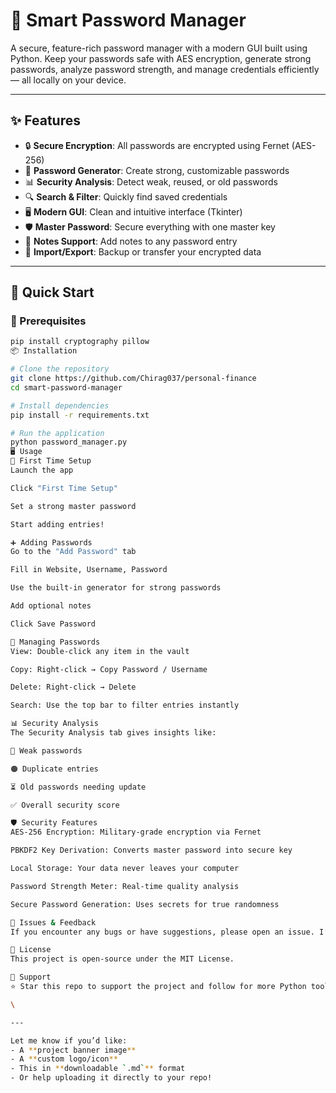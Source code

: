 # 🔐 Smart Password Manager

A secure, feature-rich password manager with a modern GUI built using Python. Keep your passwords safe with AES encryption, generate strong passwords, analyze password strength, and manage credentials efficiently — all locally on your device.

---

## ✨ Features

- 🔒 **Secure Encryption**: All passwords are encrypted using Fernet (AES-256)
- 🎯 **Password Generator**: Create strong, customizable passwords
- 📊 **Security Analysis**: Detect weak, reused, or old passwords
- 🔍 **Search & Filter**: Quickly find saved credentials
- 🖥️ **Modern GUI**: Clean and intuitive interface (Tkinter)
- 🛡️ **Master Password**: Secure everything with one master key
- 📝 **Notes Support**: Add notes to any password entry
- 🔄 **Import/Export**: Backup or transfer your encrypted data

---

## 🚀 Quick Start

### 🔧 Prerequisites

```bash
pip install cryptography pillow
📦 Installation

# Clone the repository
git clone https://github.com/Chirag037/personal-finance
cd smart-password-manager

# Install dependencies
pip install -r requirements.txt

# Run the application
python password_manager.py
🖥️ Usage
🔑 First Time Setup
Launch the app

Click "First Time Setup"

Set a strong master password

Start adding entries!

➕ Adding Passwords
Go to the "Add Password" tab

Fill in Website, Username, Password

Use the built-in generator for strong passwords

Add optional notes

Click Save Password

📁 Managing Passwords
View: Double-click any item in the vault

Copy: Right-click → Copy Password / Username

Delete: Right-click → Delete

Search: Use the top bar to filter entries instantly

📊 Security Analysis
The Security Analysis tab gives insights like:

🔴 Weak passwords

🟠 Duplicate entries

⏳ Old passwords needing update

✅ Overall security score

🛡️ Security Features
AES-256 Encryption: Military-grade encryption via Fernet

PBKDF2 Key Derivation: Converts master password into secure key

Local Storage: Your data never leaves your computer

Password Strength Meter: Real-time quality analysis

Secure Password Generation: Uses secrets for true randomness

🐛 Issues & Feedback
If you encounter any bugs or have suggestions, please open an issue. I’ll do my best to resolve them promptly.

📜 License
This project is open-source under the MIT License.

🙌 Support
⭐ Star this repo to support the project and follow for more Python tools!

\

---

Let me know if you’d like:
- A **project banner image**  
- A **custom logo/icon**  
- This in **downloadable `.md`** format  
- Or help uploading it directly to your repo!
